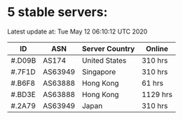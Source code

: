 # 5 stable servers:

Latest update at: Tue May 12 06:10:12 UTC 2020

| ID | ASN | Server Country | Online |
| -- | --- | -------------- | ------ |
| #.D09B | AS174 | United States | 310 hrs |
| #.7F1D | AS63949 | Singapore | 310 hrs |
| #.B6F8 | AS63888 | Hong Kong | 61 hrs |
| #.BD3E | AS63888 | Hong Kong | 1129 hrs |
| #.2A79 | AS63949 | Japan | 310 hrs |

